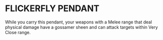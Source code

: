 # FLICKERFLY PENDANT

While you carry this pendant, your weapons with a Melee range that deal physical damage have a gossamer sheen and can attack targets within Very Close range.